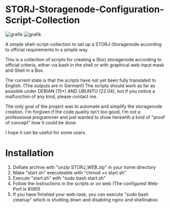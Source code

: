 # STORJ-Storagenode-Configuration-Script-Collection

![grafik](https://user-images.githubusercontent.com/125383356/219098830-edfea5b3-1f3e-43d6-aac1-7b34a5d0c0fd.png)
![grafik](https://user-images.githubusercontent.com/125383356/219098914-98d1cd30-ef72-4f4f-ba76-cb82ef809346.png)

A simple shell-script-collection to set up a STORJ-Storagenode according to official requirements in a simple way.

This is a collection of scripts for creating a Storj storagenode according to official criteria, either via bash in the shell or with graphical web input mask and Shell in a Box.

The current state is that the scripts have not yet been fully translated to English. (The outputs are in German!)
The scripts should work as far as possible under DEBIAN (10+) AND UBUNTU (22.04), but if you notice a malfunction of any kind, please contact me.

The only goal of the project was to automate and simplify the storagenode creation. I'm forgiven if the code quality isn't too good, I'm not a professional programmer and just wanted to show herewith a kind of "proof of concept" how it could be done.

I hope it can be useful for some users.

<p><h1>Installation</h1></p>

1. Deflate archive with "unzip STORJ_WEB.zip" in your home directory
2. Make "start.sh" executeable with "chmod +x start.sh"
3. Execute "start.sh" with "sudo bash start.sh"
4. Follow the instructions in the scripts or on web (The configured Web-Port is 8080)
5. If you have finished your web-task, you can execute "sudo bash cleanup" which is shutting down and disabling nginx and shellinabox
